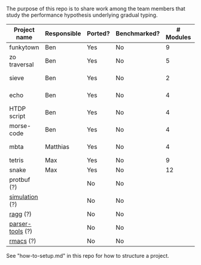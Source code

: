 
The purpose of this repo is to share work among the team members that study
the performance hypothesis underlying gradual typing.

| Project name          | Responsible | Ported? | Benchmarked? | # Modules | Module structure |
| --------------------- | ----------- | ------- | ------------ | --------- | ---------------- |
| funkytown             | Ben         | Yes     | No           | 9         | vine-like        |
| zo traversal          | Ben         | Yes     | No           | 5         | almost diamond   |
| sieve                 | Ben         | Yes     | No           | 2         | one chain        |
| echo                  | Ben         | Yes     | No           | 4         | directed diamond |
| HTDP script           | Ben         | Yes     | No           | 4         | triangle         |
| morse-code            | Ben         | Yes     | No           | 4         | vee              |
| mbta                  | Matthias    | Yes     | No           | 4         | one chain        |
| tetris                | Max         | Yes     | No           | 9         | diamond          |
| snake                 | Max         | Yes     | No           | 12        | diamond          |
| protbuf (?)           |             | No      | No           |           |                  |
| [simulation][1] (?)   |             | No      | No           |           |                  |
| [ragg][2] (?)         |             | No      | No           |           |                  |
| [parser-tools][3] (?) |             | No      | No           |           |                  |
| [rmacs][4] (?)        |             | No      | No           |           |                  |

See "how-to-setup.md" in this repo for how to structure a project.

[1]: http://planet.racket-lang.org/display.ss?package=simulation.plt&owner=williams
[2]: https://github.com/jbclements/ragg/tree/master
[3]: https://github.com/racket/parser-tools
[4]: https://github.com/tonyg/rmacs
